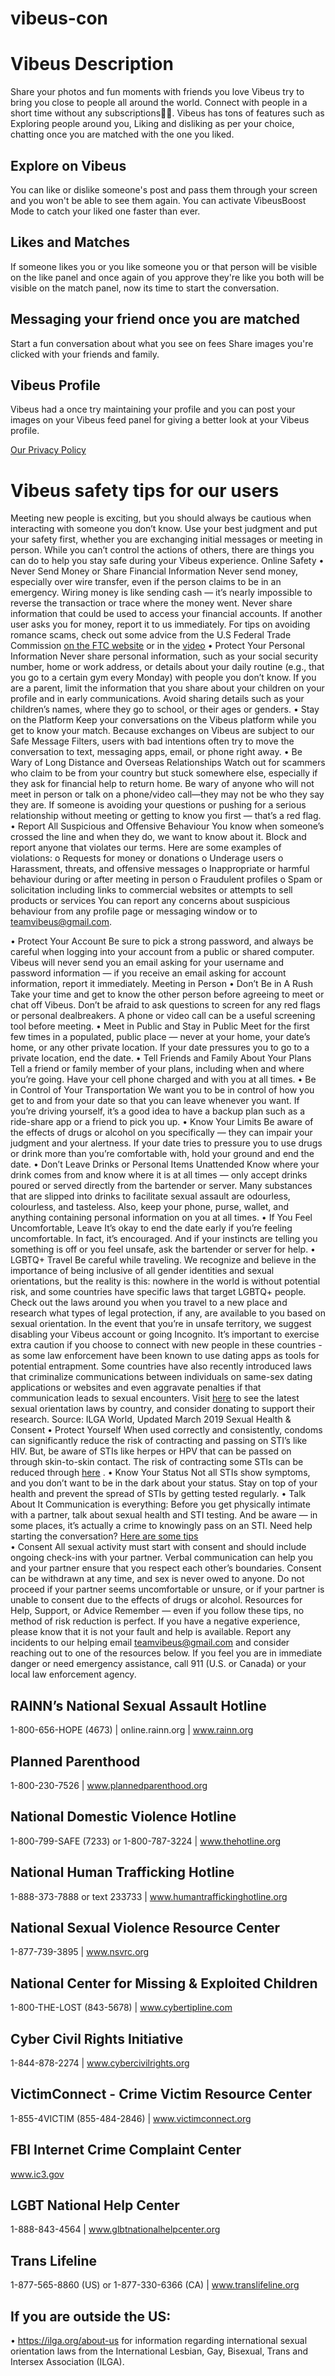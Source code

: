 # vibeus-con
# Vibeus Description 

Share your photos and fun moments with friends you love
Vibeus try to bring you close to people all around the world.
Connect with people in a short time without any subscriptions🤗🤗.
Vibeus has tons of features such as Exploring people around you, 
Liking and disliking as per your choice, chatting once you are matched with the one you liked.

## Explore on Vibeus
You can like or dislike someone's post and pass them through your screen
and you won't be able to see them again.
You can activate VibeusBoost Mode to catch your liked one faster than ever.

## Likes and Matches
If someone likes you or you like someone you or that person will be visible on the like panel
and once again of you approve they're like you both will be visible on the match panel, now its time to start the 
conversation.

## Messaging your friend once you are matched
Start a fun conversation about what you see on fees
Share images you're clicked with your friends and family.

## Vibeus Profile
Vibeus had a once try maintaining your profile and you can post your images on your Vibeus 
feed panel for giving a better look at your Vibeus profile.

[Our Privacy Policy](https://github.com/vibeus-con/Vibeus/blob/main/Privacy.md)


# Vibeus safety tips for our users
Meeting new people is exciting, but you should always be cautious when interacting with someone you don’t know. Use your best judgment and put your safety first, whether you are exchanging initial messages or meeting in person. While you can’t control the actions of others, there are things you can do to help you stay safe during your Vibeus experience.
Online Safety
•	Never Send Money or Share Financial Information
Never send money, especially over wire transfer, even if the person claims to be in an emergency. Wiring money is like sending cash — it’s nearly impossible to reverse the transaction or trace where the money went. Never share information that could be used to access your financial accounts. If another user asks you for money, report it to us immediately.
For tips on avoiding romance scams, check out some advice from the U.S Federal Trade Commission [on the FTC website](https://www.consumer.ftc.gov/articles/what-you-need-know-about-romance-scams) or in the [video](https://www.youtube.com/watch?v=jlxWxH0mgU8&feature=emb_logo) 
•	Protect Your Personal Information
Never share personal information, such as your social security number, home or work address, or details about your daily routine (e.g., that you go to a certain gym every Monday) with people you don’t know. If you are a parent, limit the information that you share about your children on your profile and in early communications. Avoid sharing details such as your children’s names, where they go to school, or their ages or genders.
•	Stay on the Platform
Keep your conversations on the Vibeus platform while you get to know your match. Because exchanges on Vibeus are subject to our Safe Message Filters, users with bad intentions often try to move the conversation to text, messaging apps, email, or phone right away.
•	Be Wary of Long Distance and Overseas Relationships
Watch out for scammers who claim to be from your country but stuck somewhere else, especially if they ask for financial help to return home. Be wary of anyone who will not meet in person or talk on a phone/video call—they may not be who they say they are. If someone is avoiding your questions or pushing for a serious relationship without meeting or getting to know you first — that’s a red flag.
•	Report All Suspicious and Offensive Behaviour
You know when someone’s crossed the line and when they do, we want to know about it. Block and report anyone that violates our terms. Here are some examples of violations:
o	Requests for money or donations
o	Underage users
o	Harassment, threats, and offensive messages
o	Inappropriate or harmful behaviour during or after meeting in person
o	Fraudulent profiles
o	Spam or solicitation including links to commercial websites or attempts to sell products or services
You can report any concerns about suspicious behaviour from any profile page or messaging window or to teamvibeus@gmail.com. 
 
•	Protect Your Account
Be sure to pick a strong password, and always be careful when logging into your account from a public or shared computer. Vibeus will never send you an email asking for your username and password information — if you receive an email asking for account information, report it immediately.
Meeting in Person
•	Don’t Be in A Rush
Take your time and get to know the other person before agreeing to meet or chat off Vibeus. Don’t be afraid to ask questions to screen for any red flags or personal dealbreakers. A phone or video call can be a useful screening tool before meeting.
•	Meet in Public and Stay in Public
Meet for the first few times in a populated, public place — never at your home, your date’s home, or any other private location. If your date pressures you to go to a private location, end the date.
•	Tell Friends and Family About Your Plans
Tell a friend or family member of your plans, including when and where you’re going. Have your cell phone charged and with you at all times.
•	Be in Control of Your Transportation
We want you to be in control of how you get to and from your date so that you can leave whenever you want. If you’re driving yourself, it’s a good idea to have a backup plan such as a ride-share app or a friend to pick you up.
•	Know Your Limits
Be aware of the effects of drugs or alcohol on you specifically — they can impair your judgment and your alertness. If your date tries to pressure you to use drugs or drink more than you’re comfortable with, hold your ground and end the date.
•	Don’t Leave Drinks or Personal Items Unattended
Know where your drink comes from and know where it is at all times — only accept drinks poured or served directly from the bartender or server. Many substances that are slipped into drinks to facilitate sexual assault are odourless, colourless, and tasteless. Also, keep your phone, purse, wallet, and anything containing personal information on you at all times.
•	If You Feel Uncomfortable, Leave
It’s okay to end the date early if you’re feeling uncomfortable. In fact, it’s encouraged. And if your instincts are telling you something is off or you feel unsafe, ask the bartender or server for help.
•	LGBTQ+ Travel
Be careful while traveling. We recognize and believe in the importance of being inclusive of all gender identities and sexual orientations, but the reality is this: nowhere in the world is without potential risk, and some countries have specific laws that target LGBTQ+ people. Check out the laws around you when you travel to a new place and research what types of legal protection, if any, are available to you based on sexual orientation. In the event that you’re in unsafe territory, we suggest disabling your Vibeus account or going Incognito. It’s important to exercise extra caution if you choose to connect with new people in these countries - as some law enforcement have been known to use dating apps as tools for potential entrapment. Some countries have also recently introduced laws that criminalize communications between individuals on same-sex dating applications or websites and even aggravate penalties if that communication leads to sexual encounters.
Visit [here](https://ilga.org/maps-sexual-orientation-laws) to see the latest sexual orientation laws by country, and consider donating to support their research. Source: ILGA World, Updated March 2019
Sexual Health & Consent
•	Protect Yourself
When used correctly and consistently, condoms can significantly reduce the risk of contracting and passing on STI’s like HIV. But, be aware of STIs like herpes or HPV that can be passed on through skin-to-skin contact. The risk of contracting some STIs can be reduced through [here](https://www.ashasexualhealth.org/vaccines/) .
•	Know Your Status
Not all STIs show symptoms, and you don’t want to be in the dark about your status. Stay on top of your health and prevent the spread of STIs by getting tested regularly.
•	Talk About It
Communication is everything: Before you get physically intimate with a partner, talk about sexual health and STI testing. And be aware — in some places, it’s actually a crime to knowingly pass on an STI. Need help starting the conversation? [Here are some tips](https://www.plannedparenthood.org/learn/stds-hiv-safer-sex/get-tested/how-do-i-talk-my-partner-about-std-testing)  
•	Consent
All sexual activity must start with consent and should include ongoing check-ins with your partner. Verbal communication can help you and your partner ensure that you respect each other’s boundaries. Consent can be withdrawn at any time, and sex is never owed to anyone. Do not proceed if your partner seems uncomfortable or unsure, or if your partner is unable to consent due to the effects of drugs or alcohol. 
Resources for Help, Support, or Advice
Remember — even if you follow these tips, no method of risk reduction is perfect. If you have a negative experience, please know that it is not your fault and help is available. Report any incidents to our helping email teamvibeus@gmail.com and consider reaching out to one of the resources below. If you feel you are in immediate danger or need emergency assistance, call 911 (U.S. or Canada) or your local law enforcement agency.
## RAINN’s National Sexual Assault Hotline
1-800-656-HOPE (4673) | online.rainn.org | www.rainn.org
## Planned Parenthood
1-800-230-7526 | www.plannedparenthood.org
## National Domestic Violence Hotline
1-800-799-SAFE (7233) or 1-800-787-3224 | www.thehotline.org
## National Human Trafficking Hotline
1-888-373-7888 or text 233733 | www.humantraffickinghotline.org
## National Sexual Violence Resource Center
1-877-739-3895 | www.nsvrc.org
## National Center for Missing & Exploited Children
1-800-THE-LOST (843-5678) | www.cybertipline.com
## Cyber Civil Rights Initiative
1-844-878-2274 | www.cybercivilrights.org
## VictimConnect - Crime Victim Resource Center
1-855-4VICTIM (855-484-2846) | www.victimconnect.org
## FBI Internet Crime Complaint Center
www.ic3.gov
## LGBT National Help Center
1-888-843-4564 | www.glbtnationalhelpcenter.org
## Trans Lifeline
1-877-565-8860 (US) or 1-877-330-6366 (CA) | www.translifeline.org
## If you are outside the US:
•	https://ilga.org/about-us for information regarding international sexual orientation laws from the International Lesbian, Gay, Bisexual, Trans and Intersex Association (ILGA).


